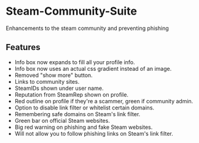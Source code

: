 # Steam-Community-Suite
Enhancements to the steam community and preventing phishing

## Features
- Info box now expands to fill all your profile info.
- Info box now uses an actual css gradient instead of an image.
- Removed "show more" button.
- Links to community sites.
- SteamIDs shown under user name.
- Reputation from SteamRep shown on profile.
- Red outline on profile if they're a scammer, green if community admin.
- Option to disable link filter or whitelist certain domains.
- Remembering safe domains on Steam's link filter.
- Green bar on official Steam websites.
- Big red warning on phishing and fake Steam websites.
- Will not allow you to follow phishing links on Steam's link filter.